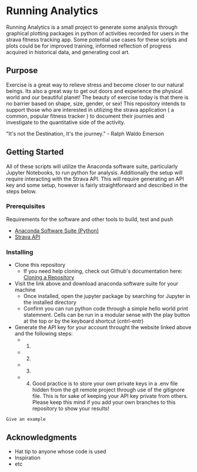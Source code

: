 # Running Analytics

Running Analytics is a small project to generate some analysis through graphical plotting packages in python of activities recorded for users in the strava fitness tracking app. Some potential use cases for these scripts and plots could be for improved training, informed reflection of progress acquired in historical data, and generating cool art.


## Purpose

Exercise is a great way to relieve stress and become closer to our natural beings. Its also a great way to get out doors and experience the physical world and our beautiful planet! The beauty of exercise today is that there is no barrier based on shape, size, gender, or sex! This repository intends to support those who are interested in utilizing the strava application ( a common, popular fitness tracker ) to document their journies and investigate to the quantitative side of the activity.

"It's not the Destination, It's the journey." - Ralph Waldo Emerson

## Getting Started

All of these scripts will utilize the Anaconda software suite, particularly Jupyter Notebooks, to run python for analysis.
Additionally the setup will require interacting with the Strava API. This will require generating an API key and some setup, however is fairly straightforward and described in the steps below.

### Prerequisites

Requirements for the software and other tools to build, test and push 
- [Anaconda Software Suite (Python)](https://www.anaconda.com/)
- [Strava API](https://developers.strava.com/)

### Installing

- Clone this repository 
    - If you need help cloning, check out Github's documentation here: [Cloning a Repository](https://docs.github.com/en/repositories/creating-and-managing-repositories/cloning-a-repository)
- Visit the link above and download anaconda software suite for your machine
    - Once installed, open the jupyter package by searching for Jupyter in the installed directory
    - Confirm you can run python code through a simple hello world print statemnent. Cells can be run in a modular sense with the play button at the top or by the keyboard shortcut (cntrl-entr)
- Generate the API key for your account throught the website linked above and the following steps:
    - 1. 
    - 2. 
    - 3.
    - 4. Good practice is to store your own private keys in a .env file hidden from the git remote project through use of the gitignore file. This is for sake of keeping your API key private from others. Please keep this mind if you add your own branches to this repository to show your results!

<!-- ## Running the tests

Explain how to run the automated tests for this system

### Sample Tests

Explain what these tests test and why -->

    Give an example

<!-- ### Style test

Checks if the best practices and the right coding style has been used.

    Give an example

## Deployment

No additional deployment notes have been added for helping run this code on your local machine, however feel free to leave a comment on the issues page!

## Built With

  - [Contributor Covenant](https://www.contributor-covenant.org/) - Used
    for the Code of Conduct
  - [Creative Commons](https://creativecommons.org/) - Used to choose
    the license

## Contributing

Please read [CONTRIBUTING.md](CONTRIBUTING.md) for details on our code
of conduct, and the process for submitting pull requests to us.

## Versioning

We use [Semantic Versioning](http://semver.org/) for versioning. For the versions
available, see the [tags on this
repository](https://github.com/PurpleBooth/a-good-readme-template/tags).

## Authors

  - **Billie Thompson** - *Provided README Template* -
  - Samuel Dixon        - Used online references to analyze running results using python
    [PurpleBooth](https://github.com/PurpleBooth)

See also the list of
[contributors](https://github.com/PurpleBooth/a-good-readme-template/contributors)
who participated in this project.

## License

This project is licensed under the [CC0 1.0 Universal](LICENSE.md)
Creative Commons License - see the [LICENSE.md](LICENSE.md) file for
details
-->

## Acknowledgments

  - Hat tip to anyone whose code is used
  - Inspiration
  - etc
